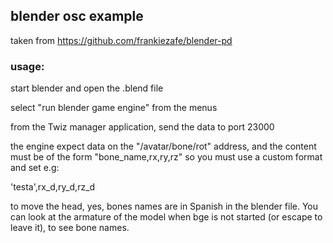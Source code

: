 ## blender osc example

taken from https://github.com/frankiezafe/blender-pd

### usage:

start blender and open the .blend file

select "run blender game engine" from the menus

from the Twiz manager application, send the data to port 23000

the engine expect data on the "/avatar/bone/rot" address, and the
content must be of the form "bone_name,rx,ry,rz" so you must use a
custom format and set e.g:

'testa',rx_d,ry_d,rz_d

to move the head, yes, bones names are in Spanish in the blender file.
You can look at the armature of the model when bge is not started (or
escape to leave it), to see bone names.
